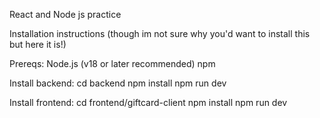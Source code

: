 React and Node js practice

Installation instructions (though im not sure why you'd want to install this but here it is!)

Prereqs:
Node.js (v18 or later recommended)
npm

Install backend:
cd backend
npm install
npm run dev

Install frontend:
cd frontend/giftcard-client
npm install
npm run dev
